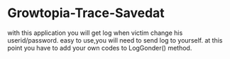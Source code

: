 # Growtopia-Trace-Savedat

with this application you will get log when victim change his userid/password. easy to use,you will need to send log to yourself. at this point you have to add your own codes to LogGonder() method.
